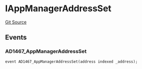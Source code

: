 # IAppManagerAddressSet
[Git Source](https://github.com/thrackle-io/tron/blob/e8b36a3b12094b00c1b143dd36d9acbc1f486a67/src/common/IEvents.sol)


## Events
### AD1467_AppManagerAddressSet

```solidity
event AD1467_AppManagerAddressSet(address indexed _address);
```

